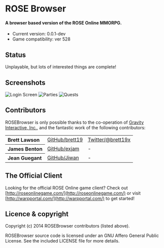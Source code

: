ROSE Browser
===============================

#### A browser based version of the ROSE Online MMORPG.

* Current version: 0.0.1-dev
* Game compatibility: ver 528


Status
-----------------------
Unplayable, but lots of interested things are complete!


Screenshots
-----------------------

![Login Screen](https://raw.githubusercontent.com/brett19/rosebrowser/master/img/login_screen.jpg)
![Parties](https://raw.githubusercontent.com/brett19/rosebrowser/master/img/party.jpg)
![Quests](https://raw.githubusercontent.com/brett19/rosebrowser/master/img/flanae_quest.jpg)


Contributors
-----------------------

ROSEBrowser is only possible thanks to the co-operation of
[Gravity Interactive, Inc.](http://warpportal.com/), and the fantastic
work of the following contributors:

<table><tbody>
<tr><th align="left">Brett Lawson</th><td><a href="https://github.com/brett19/">GitHub/brett19</a></td><td><a href="http://twitter.com/brett19x">Twitter/@brett19x</a></td></tr>
<tr><th align="left">James Benton</th><td><a href="https://github.com/exjam">GitHub/exjam</a></td><td>-</td></tr>
<tr><th align="left">Jean Guegant</th><td><a href="https://github.com/Jiwan">GitHub/Jiwan</a></td><td>-</td></tr>
</tbody></table>


The Official Client
-----------------------

Looking for the official ROSE Online game client?  Check out
[http://roseonlinegame.com/](http://roseonlinegame.com/) or visit 
[http://warpportal.com/](http://warpportal.com/) to get started!


Licence &amp; copyright
-----------------------

Copyright (c) 2014 ROSEBrowser contributors (listed above).

ROSEBrowser source code is licensed under an GNU Affero General Public
License.  See the included LICENSE file for more details.
